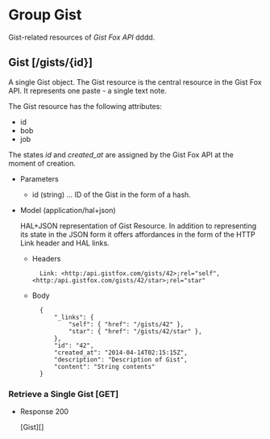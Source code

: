 # Group Gist
Gist-related resources of *Gist Fox API* dddd.

## Gist [/gists/{id}]
A single Gist object. The Gist resource is the central resource in the Gist Fox API. It represents one paste - a single text note.

The Gist resource has the following attributes:

- id
- bob
- job


The states *id* and *created_at* are assigned by the Gist Fox API at the moment of creation.


+ Parameters
    + id (string) ... ID of the Gist in the form of a hash.

+ Model (application/hal+json)

    HAL+JSON representation of Gist Resource. In addition to representing its state in the JSON form it offers affordances in the form of the HTTP Link header and HAL links.

    + Headers

            Link: <http:/api.gistfox.com/gists/42>;rel="self", <http:/api.gistfox.com/gists/42/star>;rel="star"

    + Body

            {
                "_links": {
                    "self": { "href": "/gists/42" },
                    "star": { "href": "/gists/42/star" },
                },
                "id": "42",
                "created_at": "2014-04-14T02:15:15Z",
                "description": "Description of Gist",
                "content": "String contents"
            }

### Retrieve a Single Gist [GET]
+ Response 200

    [Gist][]
